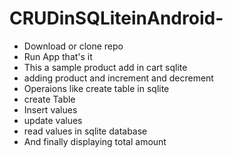# CRUDinSQLiteinAndroid-
* Download or clone repo 
* Run App that's it
* This a sample product add in cart sqlite
* adding product and increment and decrement 
* Operaions like create table in sqlite 
* create Table
* Insert values 
* update values
* read values in sqlite database
* And finally displaying total amount 
